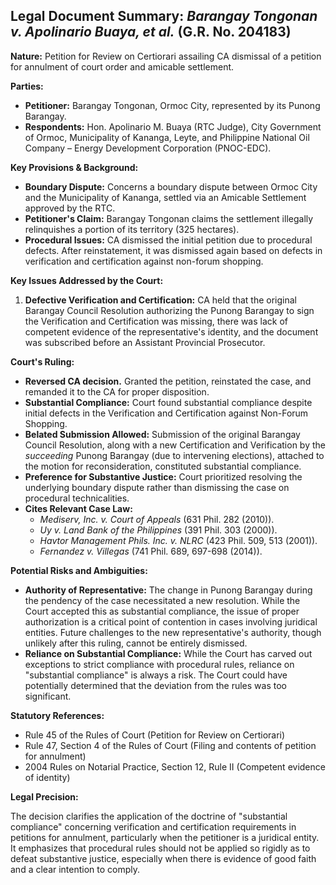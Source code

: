 ## Legal Document Summary: *Barangay Tongonan v. Apolinario Buaya, et al.* (G.R. No. 204183)

**Nature:** Petition for Review on Certiorari assailing CA dismissal of a petition for annulment of court order and amicable settlement.

**Parties:**
*   **Petitioner:** Barangay Tongonan, Ormoc City, represented by its Punong Barangay.
*   **Respondents:** Hon. Apolinario M. Buaya (RTC Judge), City Government of Ormoc, Municipality of Kananga, Leyte, and Philippine National Oil Company – Energy Development Corporation (PNOC-EDC).

**Key Provisions & Background:**

*   **Boundary Dispute:** Concerns a boundary dispute between Ormoc City and the Municipality of Kananga, settled via an Amicable Settlement approved by the RTC.
*   **Petitioner's Claim:** Barangay Tongonan claims the settlement illegally relinquishes a portion of its territory (325 hectares).
*   **Procedural Issues:** CA dismissed the initial petition due to procedural defects. After reinstatement, it was dismissed again based on defects in verification and certification against non-forum shopping.

**Key Issues Addressed by the Court:**

1.  **Defective Verification and Certification:** CA held that the original Barangay Council Resolution authorizing the Punong Barangay to sign the Verification and Certification was missing, there was lack of competent evidence of the representative's identity, and the document was subscribed before an Assistant Provincial Prosecutor.

**Court's Ruling:**

*   **Reversed CA decision.** Granted the petition, reinstated the case, and remanded it to the CA for proper disposition.
*   **Substantial Compliance:** Court found substantial compliance despite initial defects in the Verification and Certification against Non-Forum Shopping.
*   **Belated Submission Allowed:** Submission of the original Barangay Council Resolution, along with a new Certification and Verification by the *succeeding* Punong Barangay (due to intervening elections), attached to the motion for reconsideration, constituted substantial compliance.
*   **Preference for Substantive Justice:** Court prioritized resolving the underlying boundary dispute rather than dismissing the case on procedural technicalities.
*   **Cites Relevant Case Law:**
    *   *Mediserv, Inc. v. Court of Appeals* (631 Phil. 282 (2010)).
    *   *Uy v. Land Bank of the Philippines* (391 Phil. 303 (2000)).
    *   *Havtor Management Phils. Inc. v. NLRC* (423 Phil. 509, 513 (2001)).
    *   *Fernandez v. Villegas* (741 Phil. 689, 697-698 (2014)).

**Potential Risks and Ambiguities:**

*   **Authority of Representative:** The change in Punong Barangay during the pendency of the case necessitated a new resolution. While the Court accepted this as substantial compliance, the issue of proper authorization is a critical point of contention in cases involving juridical entities. Future challenges to the new representative's authority, though unlikely after this ruling, cannot be entirely dismissed.
*   **Reliance on Substantial Compliance:** While the Court has carved out exceptions to strict compliance with procedural rules, reliance on "substantial compliance" is always a risk. The Court could have potentially determined that the deviation from the rules was too significant.

**Statutory References:**

*   Rule 45 of the Rules of Court (Petition for Review on Certiorari)
*   Rule 47, Section 4 of the Rules of Court (Filing and contents of petition for annulment)
*   2004 Rules on Notarial Practice, Section 12, Rule II (Competent evidence of identity)

**Legal Precision:**

The decision clarifies the application of the doctrine of "substantial compliance" concerning verification and certification requirements in petitions for annulment, particularly when the petitioner is a juridical entity. It emphasizes that procedural rules should not be applied so rigidly as to defeat substantive justice, especially when there is evidence of good faith and a clear intention to comply.
